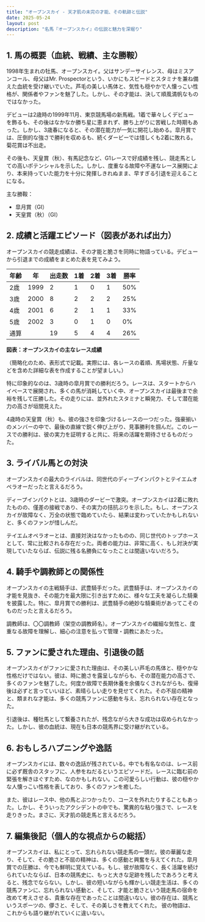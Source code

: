 ```yaml
---
title: "オープンスカイ - 天才肌の未完の才能、その軌跡と伝説"
date: 2025-05-24
layout: post
description: "名馬『オープンスカイ』の伝説と魅力を深堀り"
---
```


## 1. 馬の概要（血統、戦績、主な勝鞍）

1998年生まれの牡馬、オープンスカイ。父はサンデーサイレンス、母はミスアンコール、母父はMr. Prospectorという、いかにもスピードとスタミナを兼ね備えた血統を受け継いでいた。芦毛の美しい馬体と、気性も穏やかで人懐っこい性格が、関係者やファンを魅了した。しかし、その才能は、決して順風満帆なものではなかった。

デビューは2歳時の1999年11月、東京競馬場の新馬戦。1着で華々しくデビューを飾るも、その後はなかなか勝ち星に恵まれず、勝ち上がりに苦戦した時期もあった。しかし、3歳春になると、その潜在能力が一気に開花し始める。皐月賞では、圧倒的な強さで勝利を収めるも、続くダービーでは惜しくも2着に敗れる。菊花賞は不出走。

その後も、天皇賞（秋）、有馬記念など、G1レースで好成績を残し、競走馬としての高いポテンシャルを示した。しかし、度重なる故障や不運なレース展開により、本来持っていた能力を十分に発揮しきれぬまま、早すぎる引退を迎えることになる。

主な勝鞍：

* 皐月賞（GI）
* 天皇賞（秋）（GI）


## 2. 成績と活躍エピソード（図表があれば出力）

オープンスカイの競走成績は、その才能と脆さを同時に物語っている。デビューから引退までの成績をまとめた表を見てみよう。

| 年齢 | 年 | 出走数 | 1着 | 2着 | 3着 | 勝率 |
|---|---|---|---|---|---|---|
| 2歳 | 1999 | 2 | 1 | 0 | 1 | 50% |
| 3歳 | 2000 | 8 | 2 | 2 | 2 | 25% |
| 4歳 | 2001 | 6 | 2 | 1 | 1 | 33% |
| 5歳 | 2002 | 3 | 0 | 1 | 0 | 0% |
| 通算 |  | 19 | 5 | 4 | 4 | 26% |

**図表：オープンスカイの主なレース成績**

（簡略化のため、表形式で記載。実際には、各レースの着順、馬場状態、斤量などを含めた詳細な表を作成することが望ましい。）


特に印象的なのは、3歳時の皐月賞での勝利だろう。レースは、スタートからハイペースで展開され、多くの馬が消耗していく中、オープンスカイは最後まで余裕を残して圧勝した。その走りには、並外れたスタミナと瞬発力、そして潜在能力の高さが垣間見えた。

4歳時の天皇賞（秋）も、彼の強さを印象づけるレースの一つだった。強豪揃いのメンバーの中で、最後の直線で鋭く伸び上がり、見事勝利を掴んだ。このレースでの勝利は、彼の実力を証明すると共に、将来の活躍を期待させるものだった。


## 3. ライバル馬との対決

オープンスカイの最大のライバルは、同世代のディープインパクトとテイエムオペラオーだったと言えるだろう。

ディープインパクトとは、3歳時のダービーで激突。オープンスカイは2着に敗れたものの、僅差の接戦であり、その実力の拮抗ぶりを示した。もし、オープンスカイが故障なく、万全の状態で臨めていたら、結果は変わっていたかもしれないと、多くのファンが惜しんだ。

テイエムオペラオーとは、直接対決はなかったものの、同じ世代のトップホースとして、常に比較される存在だった。両者の能力は、非常に高く、もし対決が実現していたならば、伝説に残る名勝負になったことは間違いないだろう。


## 4. 騎手や調教師との関係性

オープンスカイの主戦騎手は、武豊騎手だった。武豊騎手は、オープンスカイの才能を見抜き、その能力を最大限に引き出すために、様々な工夫を凝らした騎乗を披露した。特に、皐月賞での勝利は、武豊騎手の絶妙な騎乗術があってこそのものだったと言えるだろう。

調教師は、〇〇調教師（架空の調教師名）。オープンスカイの繊細な気性と、度重なる故障を理解し、細心の注意を払って管理・調教にあたった。


## 5. ファンに愛された理由、引退後の話

オープンスカイがファンに愛された理由は、その美しい芦毛の馬体と、穏やかな性格だけではない。彼は、時に脆さを露呈しながらも、その潜在能力の高さで、多くのファンを魅了した。何度か故障で長期休養を余儀なくされながらも、復帰後は必ずと言っていいほど、素晴らしい走りを見せてくれた。その不屈の精神と、類まれな才能は、多くの競馬ファンに感動を与え、忘れられない存在となった。

引退後は、種牡馬として繋養されたが、残念ながら大きな成功は収められなかった。しかし、彼の血統は、現在も日本の競馬界に受け継がれている。


## 6. おもしろハプニングや逸話

オープンスカイには、数々の逸話が残されている。中でも有名なのは、レース前に必ず厩舎のスタッフに、人参をねだるというエピソードだ。レースに臨む前の緊張を解きほぐすため、なのかもしれない。この可愛らしい行動は、彼の穏やかな人懐っこい性格を表しており、多くのファンを癒した。

また、彼はレース中、他の馬とぶつかったり、コースを外れたりすることもあった。しかし、そういったアクシデントの中でも、驚異的な粘り強さで、レースを走りきった。まさに、天才肌の競走馬と言えるだろう。


## 7. 編集後記（個人的な視点からの総括）

オープンスカイは、私にとって、忘れられない競走馬の一頭だ。彼の華麗な走り、そして、その脆さと不屈の精神は、多くの感動と興奮を与えてくれた。皐月賞での圧勝は、今でも鮮明に覚えている。もし、彼が故障なく、長く活躍を続けられていたならば、日本の競馬史に、もっと大きな足跡を残したであろうと考えると、残念でならない。しかし、彼の短いながらも輝かしい競走生活は、多くの競馬ファンに、忘れられない感動と、そして、才能と脆さという競走馬の宿命を改めて考えさせる、貴重な存在であったことは間違いない。彼の存在は、競馬というスポーツの、儚さと、そして、その美しさを教えてくれた。  彼の物語は、これからも語り継がれていくに違いない。
